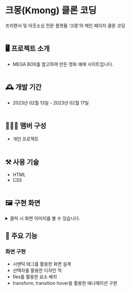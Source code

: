 # 크몽(Kmong) 클론 코딩
프리랜서 및 아웃소싱 전문 플랫폼 ‘크몽’의 메인 페이지 클론 코딩
<br></br>

## 🖥️ 프로젝트 소개
- MEGA BOX를 참고하여 만든 영화 예매 사이트입니다.
<br></br>

## 🕰️ 개발 기간
- 2023년 02월 13일 - 2023년 02월 17일
<br></br>

## 🧑‍🤝‍🧑 맴버 구성
- 개인 프로젝트
<br></br>

## ⚒️ 사용 기술
- HTML
- CSS
<br></br>

## 🖼️ 구현 화면
<details>
  <summary>
      클릭 시 화면 이미지를 볼 수 있습니다.
  </summary>
  <img src="https://github.com/Eunicekk/clone_kmong/assets/108565785/4bababa9-6f25-41f8-9c95-25152cd97dce"></img>
</details>

## 📌 주요 기능
### 화면 구현
- 시맨틱 태그를 활용한 화면 설계
- 선택자를 활용한 디자인 적
- flex를 활용한 요소 배치
- transform, transition hover을 활용한 애니메이션 구현
